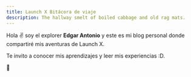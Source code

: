 ```yaml
---
title: Launch X Bitácora de viaje
description: The hallway smelt of boiled cabbage and old rag mats.
---
```


Hola ✌️  soy el explorer **Edgar Antonio** y este es mi blog personal donde compartiré mis aventuras de Launch X.

Te invito a conocer mis aprendizajes y leer mis experiencias :D.

🚀
